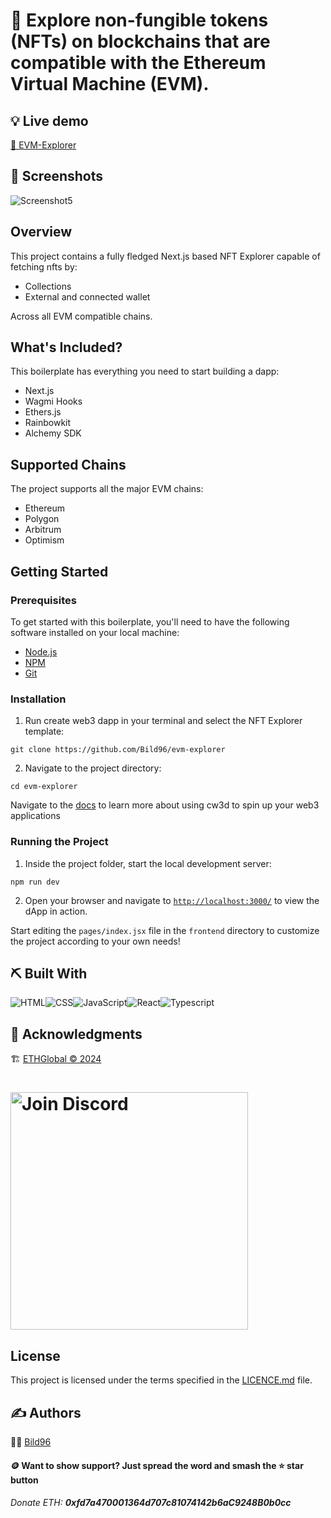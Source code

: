 # 💠 Explore non-fungible tokens (NFTs) on blockchains that are compatible with the Ethereum Virtual Machine (EVM).


## 💡 Live demo
[💠 EVM-Explorer](https://evm-explorer.surge.sh/)

## 🤳 Screenshots <a name = "screenshots"></a>
![Screenshot5](https://github.com/user-attachments/assets/12aa3d96-ad7f-487d-a846-72975234b4db)


## Overview

This project contains a fully fledged Next.js based NFT Explorer capable of fetching nfts by:
- Collections
- External and connected wallet

Across all EVM compatible chains.


## What's Included?

This boilerplate has everything you need to start building a dapp:

- Next.js
- Wagmi Hooks
- Ethers.js
- Rainbowkit
- Alchemy SDK

## Supported Chains

The project supports all the major EVM chains:

 - Ethereum
 - Polygon
 - Arbitrum
 - Optimism


## Getting Started

### Prerequisites

To get started with this boilerplate, you'll need to have the following software installed on your local machine:

- [Node.js](https://nodejs.org/)
- [NPM](https://www.npmjs.com/)
- [Git](https://git-scm.com/)

### Installation

1. Run create web3 dapp in your terminal and select the NFT Explorer template:
  ```
  git clone https://github.com/Bild96/evm-explorer 
  ```

  
2. Navigate to the project directory:
  ```
  cd evm-explorer
  ```

  
Navigate to the [docs](https://docs.alchemy.com/docs/create-web3-dapp) to learn more about using cw3d to spin up your web3 applications


### Running the Project

1. Inside the project folder, start the local development server:
  ```
  npm run dev
  ```
2. Open your browser and navigate to [`http://localhost:3000/`](http://localhost:3000/) to view the dApp in action.




Start editing the `pages/index.jsx` file in the `frontend` directory to customize the project according to your own needs!

## ⛏️ Built With <a name = "tech_stack"></a>
<img alt="HTML" src="https://img.shields.io/badge/html-%23E34F26.svg?&style=for-the-badge&logo=html&logoColor=white"/><img alt="CSS" src="https://img.shields.io/badge/css-%231572B6.svg?&style=for-the-badge&logo=css&logoColor=white"/><img alt="JavaScript" src="https://img.shields.io/badge/javascript-%23323330.svg?&style=for-the-badge&logo=javascript&logoColor=%23F7DF1E"/><img alt="React" src="https://img.shields.io/badge/ReactJS-%23000.svg?&style=for-the-badge&logo=react&logoColor=blue"/><img alt="Typescript" src="https://img.shields.io/badge/Typescript-%231572B6.svg?&style=for-the-badge&logo=typescript&logoColor=white"/>


## 🎉 Acknowledgments <a name = "acknowledgments"></a>
 🏗️ [ETHGlobal © 2024](https://ethglobal.com/events/superhack2024/)
 
  <h1 align="left">
  <a href="https://discord.gg/ethglobal"><img src="static/Join-Discord.png" width="380" alt="Join Discord"></a>
 </h1>

## License

This project is licensed under the terms specified in the [LICENCE.md](LICENCE.md) file.

## ✍️ Authors <a name = "authors"></a>

 🧑‍💻 [Bild96](https://twitter.com/bild96)
 
 #### 🪙 Want to show support? Just spread the word and smash the ⭐ star button
###### Donate ETH: ***0xfd7a470001364d707c81074142b6aC9248B0b0cc***
